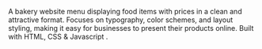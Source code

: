 A bakery website menu displaying food items with prices in a clean and attractive format. Focuses on typography, color schemes, and layout styling,
making it easy for businesses to present their products online. Built with HTML, CSS & Javascript .

